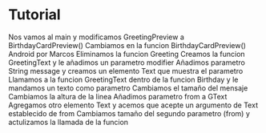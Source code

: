 # Tutorial
Nos vamos al main y modificamos GreetingPreview a BirthdayCardPreview()
Cambiamos en la funcion BirthdayCardPreview() Android por Marcos
Eliminamos la funcion Greeting
Creamos la funcion GreetingText y le añadimos un parametro modifier
Añadimos parametro String message y creamos un elemento Text que muestra el parametro
Llamamos a la funcion GreetingText dentro de la funcion Birthday y le mandamos un texto
como parametro
Cambiamos el tamaño del mensaje
Cambiamos la altura de la linea
Añadimos parametro from a GText
Agregamos otro elemento Text y acemos que acepte un argumento de Text establecido de from
Cambiamos tamaño del segundo parametro (from) y actulizamos la llamada de la funcion